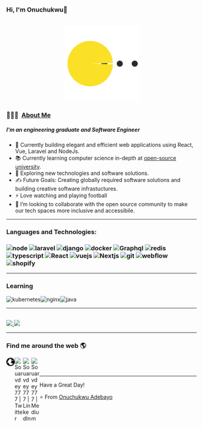 ### Hi, I'm Onuchukwu👋 
<div align="center">
	<br>
	<img src="https://raw.githubusercontent.com/Aniket965/Aniket965/master/pacman.svg?sanitize=true" width="200" height="200">
</div>

### 👨🏻‍💻 &nbsp;[About Me][website]
##### I'm an engineering graduate and Software Engineer
- 💼 Currently building elegant and efficient web applications using React, Vue, Laravel and NodeJs.
- 📚 Currently learning computer science in-depth at [open-source university](https://github.com/ForrestKnight/open-source-cs).
- 🤔 Exploring new technologies and software solutions.
- ✍️ Future Goals: Creating globally required software solutions and building creative software infrastuctures.
- ⚡ Love watching and playing football
- 👯 I’m looking to collaborate with the open source community to make our tech spaces more inclusive and accessibile.

---

<h3>Languages and Technologies:<h3>
 
  <img height="50" src="https://www.vectorlogo.zone/logos/nodejs/nodejs-ar21.svg" alt="node">
  <img height="50" src="https://www.vectorlogo.zone/logos/laravel/laravel-ar21.svg" alt="laravel">
  <img height="50" src="https://www.vectorlogo.zone/logos/djangoproject/djangoproject-ar21.svg" alt="django">
  <img height="50" src="https://www.vectorlogo.zone/logos/docker/docker-ar21.svg" alt="docker" >
 <img height="50" src="https://www.vectorlogo.zone/logos/graphql/graphql-ar21.svg" alt="Graphql">
 <img height="50" src="https://www.vectorlogo.zone/logos/redis/redis-ar21.svg" alt="redis">
  <img height="50" src="https://www.vectorlogo.zone/logos/typescriptlang/typescriptlang-ar21.svg" alt="typescript" >
 <img height="50" src="https://www.vectorlogo.zone/logos/reactjs/reactjs-ar21.svg" alt="React">
  <img height="50" src="https://www.vectorlogo.zone/logos/vuejs/vuejs-ar21.svg" alt="vuejs">
 <img height="50" src="https://upload.vectorlogo.zone/logos/nextjs/images/2d3864ef-00e0-4026-ab1d-30e4a98e2899.svg" alt="Nextjs">
 <img height="50" src="https://www.vectorlogo.zone/logos/git-scm/git-scm-ar21.svg" alt="git">
 <img height="50" src="https://www.vectorlogo.zone/logos/webflow/webflow-ar21.svg" alt="webflow">
 <img height="50" src="https://www.vectorlogo.zone/logos/wordpress/wordpress-ar21.svg" alt="">
 <img height="50" src="https://www.vectorlogo.zone/logos/shopify/shopify-ar21.svg" alt="shopify" />

---

 <h3>Learning</h3>
  
  <img height="50" src="https://www.vectorlogo.zone/logos/kubernetes/kubernetes-ar21.svg" alt="kubernetes"><img height="50" src="https://www.vectorlogo.zone/logos/nginx/nginx-ar21.svg" alt="nginx"><img height="50" src="https://www.vectorlogo.zone/logos/java/java-ar21.svg" alt="java">


---

<br>
<a href="https://github.com/adebay8">
  <img height="180em" src="https://github-readme-stats.vercel.app/api?username=adebay8&show_icons=true&hide_border=true" />
  <img height="180em" src="https://github-readme-stats.vercel.app/api/top-langs/?username=adebay8&show_icons=true&hide_border=true&layout=compact" />
</a>

---

<h3> Find me around the web 🌎 </h3>

[<img align="left" alt="Souarvdey777" width="22px" src="https://raw.githubusercontent.com/iconic/open-iconic/master/svg/globe.svg" />][website]
[<img align="left" alt="Souarvdey777 | Twitter" width="22px" src="https://cdn.jsdelivr.net/npm/simple-icons@v3/icons/twitter.svg" />][twitter]
[<img align="left" alt="Souarvdey777 | LinkedIn" width="22px" src="https://cdn.jsdelivr.net/npm/simple-icons@v3/icons/linkedin.svg" />][linkedin]
[<img align="left" alt="Souarvdey777 | Medium" width="22px" src="https://cdn.jsdelivr.net/npm/simple-icons@v3/icons/medium.svg" />][medium]

<br/>

[website]: https://oluwaponnle.netlify.app
[twitter]: https://twitter.com/oluwaponnle
[linkedin]: https://www.linkedin.com/in/onuchukwu-adebayo/
[medium]: https://oluwaponnle.hashnode.dev/

<br>

---

Have a Great Day!

⭐️ From [Onuchukwu Adebayo](https://github.com/adebay8)
